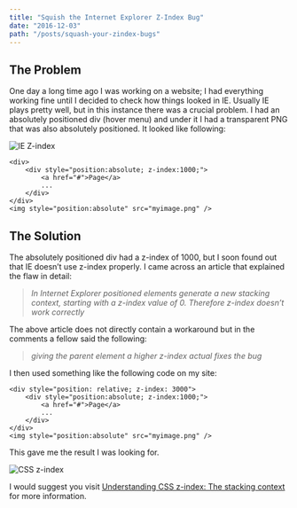 ```yaml
---
title: "Squish the Internet Explorer Z-Index Bug"
date: "2016-12-03"
path: "/posts/squash-your-zindex-bugs"
---
```


## The Problem

One day a long time ago I was working on a website; I had everything working fine until I decided to check how things looked in IE. Usually IE plays pretty well, but in this instance there was a crucial problem. I had an absolutely positioned div (hover menu) and under it I had a transparent PNG that was also absolutely positioned. It looked like following:

<p><img src="/images/posts/z-index-bug.png" alt="IE Z-index"></p>

```
<div>
    <div style="position:absolute; z-index:1000;">
        <a href="#">Page</a>
        ...
    </div>
</div>
<img style="position:absolute" src="myimage.png" />
```

## The Solution

The absolutely positioned div had a z-index of 1000, but I soon found out that IE doesn’t use z-index properly. I came across an article that explained the flaw in detail:

> _In Internet Explorer positioned elements generate a new stacking context, starting with a z-index value of 0. Therefore z-index doesn’t work correctly_

The above article does not directly contain a workaround but in the comments a fellow said the following:

> _giving the parent element a higher z-index actual fixes the bug_

I then used something like the following code on my site:

```
<div style="position: relative; z-index: 3000">
    <div style="position:absolute; z-index:1000;">
        <a href="#">Page</a>
        ...
    </div>
</div>
<img style="position:absolute" src="myimage.png" />
```

This gave me the result I was looking for.

<p><img src="/images/posts/z-index-bug-fixed.png" alt="CSS z-index"></p>

I would suggest you visit <a href="https://developer.mozilla.org/en-US/docs/Web/CSS/CSS_Positioning/Understanding_z_index/The_stacking_context">Understanding CSS z-index: The stacking context</a> for more information.
